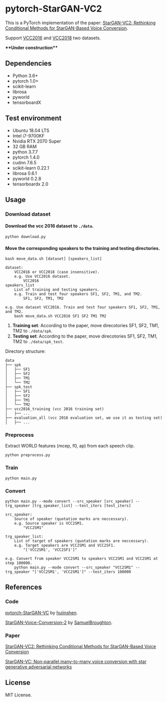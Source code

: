 # pytorch-StarGAN-VC2

This is a PyTorch implementation of the paper: [StarGAN-VC2: Rethinking Conditional Methods for StarGAN-Based Voice Conversion](https://arxiv.org/abs/1907.12279). 

Support [VCC2016](http://www.vc-challenge.org/vcc2016/index.html) and [VCC2018](http://www.vc-challenge.org/vcc2018/index.html) two datasets.

**\*\*Under construction\*\***

## Dependencies
- Python 3.6+
- pytorch 1.0+
- scikit-learn
- librosa 
- pyworld 
- tensorboardX

## Test environment
- Ubuntu 18.04 LTS
- Intel i7-9700KF
- Nvidia RTX 2070 Super
- 32 GB RAM
- python 3.7.7
- pytorch 1.4.0
- cudnn 7.6.5
- scikit-learn 0.22.1
- librosa 0.6.1
- pyworld 0.2.8
- tensorboardx 2.0

## Usage

### Download dataset

#### Download the vcc 2016 dataset to `./data`.

``` bash
python download.py 
```

#### Move the corresponding speakers to the training and testing directories.

```
bash move_data.sh [dataset] [speakers_list]

dataset:
    VCC2016 or VCC2018 (case insensitive).
    e.g. Use VCC2016 dataset.
        VCC2016
speakers_list
    List of training and testing speakers.
    e.g. Train and test four speakers SF1, SF2, TM1, and TM2.
        SF1, SF2, TM1, TM2

e.g. Use dataset VCC2016. Train and test four speakers SF1, SF2, TM1, and TM2.
    bash move_data.sh VCC2016 SF1 SF2 TM1 TM2
```

1. **Training set**: According to the paper, move direcotories SF1, SF2, TM1, TM2 to `./data/spk`.
2. **Testing set**: According to the paper, move direcotories SF1, SF2, TM1, TM2 to `./data/spk_test`.

Directory structure: 

```
data
├── spk 
│   ├── SF1
│   ├── SF2
│   ├── TM1
│   └── TM2
├── spk_test
│   ├── SF1
│   ├── SF2
│   ├── TM1
│   └── TM2
├── vcc2016_training (vcc 2016 training set)
│   ├── ...
├── evaluation_all (vcc 2016 evaluation set, we use it as testing set)
│   ├── ...
```

### Preprocess

Extract WORLD features (mcep, f0, ap) from each speech clip.

```
python preprocess.py
```

### Train

```
python main.py
```

### Convert

```
python main.py --mode convert --src_speaker [src_speaker] --trg_speaker [trg_speaker_list] --test_iters [test_iters]

src_speaker:
    Source of speaker (quotation marks are neccessary).
    e.g. Source speaker is VCC2SM1.
        "VCC2SM1"

trg_speaker_list:
    List of target of speakers (quotation marks are neccessary).
    e.g. Target speakers are VCC2SM1 and VCC2SF1.
        "['VCC2SM1', 'VCC2SF1']"

e.g. Convert from speaker VCC2SM1 to speakers VCC2SM1 and VCC2SM1 at step 100000.
    python main.py --mode convert --src_speaker "VCC2SM1" --trg_speaker "['VCC2SM1', 'VCC2SM1']" --test_iters 100000
```

## References

### Code

[pytorch-StarGAN-VC](https://github.com/hujinsen/pytorch-StarGAN-VC) by [hujinshen](https://github.com/hujinsen).

[StarGAN-Voice-Conversion-2](https://github.com/SamuelBroughton/StarGAN-Voice-Conversion-2) by [SamuelBroughton](https://github.com/SamuelBroughton).

### Paper

[StarGAN-VC2: Rethinking Conditional Methods for StarGAN-Based Voice Conversion](https://arxiv.org/abs/1907.12279)

[StarGAN-VC: Non-parallel many-to-many voice conversion with star generative adversarial networks](https://arxiv.org/abs/1806.02169)

## License

MIT License.
